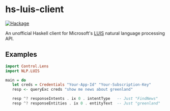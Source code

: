 # hs-luis-client

[![Hackage](https://img.shields.io/hackage/v/luis-client.svg)](https://hackage.haskell.org/package/luis-client)

An unofficial Haskell client for Microsoft's [LUIS](https://www.luis.ai) natural language processing API.

## Examples

```haskell
import Control.Lens
import NLP.LUIS

main = do
   let creds = Credentials "Your-App-Id" "Your-Subscription-Key"
   resp <- queryExc creds "show me news about greenland"

   resp ^? responseIntents . ix 0 . intentType   -- Just "FindNews"
   resp ^? responseEntities . ix 0 . entityText  -- Just "greenland"

```

